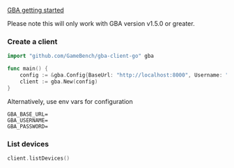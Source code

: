 [GBA getting started](https://docs.gamebench.net/automation-interface-usage/http-api/#getting-started)

Please note this will only work with GBA version v1.5.0 or greater.

### Create a client

```go
import "github.com/GameBench/gba-client-go" gba

func main() {
	config := &gba.Config{BaseUrl: "http://localhost:8000", Username: "ade@gamebench.net", Password: ""}
	client := gba.New(config)
}
```

Alternatively, use env vars for configuration

```
GBA_BASE_URL=
GBA_USERNAME=
GBA_PASSWORD=
```

### List devices

```go
client.listDevices()
```
